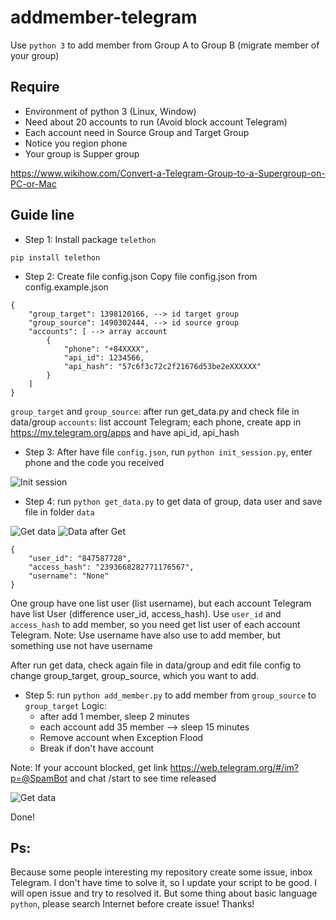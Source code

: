 # addmember-telegram
Use `python 3` to add member from Group A to Group B (migrate member of your group)


## Require
* Environment of python 3 (Linux, Window)
* Need about 20 accounts to run (Avoid block account Telegram)
* Each account need in Source Group and Target Group
* Notice you region phone
* Your group is Supper group

https://www.wikihow.com/Convert-a-Telegram-Group-to-a-Supergroup-on-PC-or-Mac

## Guide line

* Step 1: Install package `telethon`
```
pip install telethon
```

* Step 2: Create file config.json
Copy file config.json from config.example.json

```
{
	"group_target": 1398120166, --> id target group
	"group_source": 1490302444, --> id source group
	"accounts": [ --> array account
		{
			"phone": "+84XXXX",
			"api_id": 1234566,
			"api_hash": "57c6f3c72c2f21676d53be2eXXXXXX"
		}
	]
}
```
`group_target` and `group_source`: after run get_data.py and check file in data/group
`accounts`: list account Telegram; each phone, create app in https://my.telegram.org/apps and have api_id, api_hash

* Step 3: After have file `config.json`, run `python init_session.py`, enter phone and the code you received

![Init session](images/step1.png)

* Step 4: run `python get_data.py` to get data of group, data user and save file in folder `data`

![Get data](images/step2.png)
![Data after Get](images/data_step2.png)

```
{
    "user_id": "847587728",
    "access_hash": "2393668282771176567",
    "username": "None"
}
```
One group have one list user (list username), but each account Telegram have list User (difference user_id, access_hash). Use `user_id` and `access_hash` to add member, so you need get list user of each account Telegram.
Note: Use username have also use to add member, but something use not have username

After run get data, check again file in data/group and edit file config to change group_target, group_source, which you want to add.

* Step 5: run `python add_member.py` to add member from `group_source` to `group_target`
Logic: 
	* after add 1 member, sleep 2 minutes
	* each account add 35 member --> sleep 15 minutes
	* Remove account when Exception Flood
	* Break if don't have account

Note: If your account blocked, get link https://web.telegram.org/#/im?p=@SpamBot and chat /start to see time released

![Get data](images/block.png)

Done!

## Ps: 
Because some people interesting my repository create some issue, inbox Telegram. I don't have time to solve it, so I update your script to be good. I will open issue and try to resolved it. But some thing about basic language `python`, please search Internet before create issue! Thanks!
